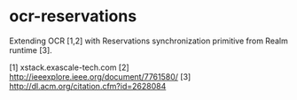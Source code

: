 # ocr-reservations
Extending OCR [1,2] with Reservations synchronization primitive from Realm runtime [3].

[1] xstack.exascale-tech.com
[2] http://ieeexplore.ieee.org/document/7761580/
[3] http://dl.acm.org/citation.cfm?id=2628084
